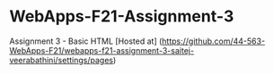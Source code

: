 # WebApps-F21-Assignment-3
Assignment 3 - Basic HTML
[Hosted at] (https://github.com/44-563-WebApps-F21/webapps-f21-assignment-3-saitej-veerabathini/settings/pages)